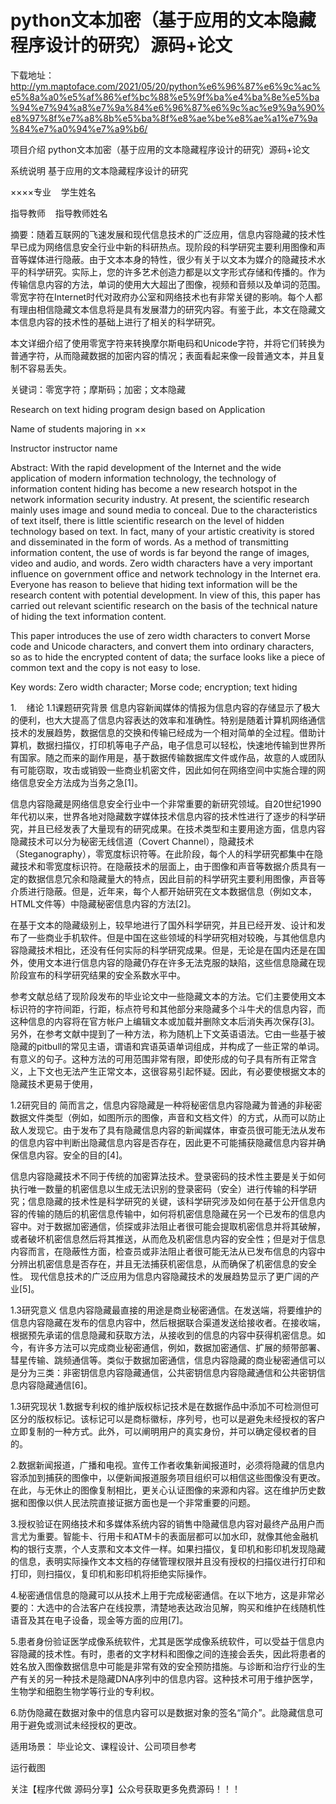 # python文本加密（基于应用的文本隐藏程序设计的研究）源码+论文
下载地址：http://ym.maptoface.com/2021/05/20/python%e6%96%87%e6%9c%ac%e5%8a%a0%e5%af%86%ef%bc%88%e5%9f%ba%e4%ba%8e%e5%ba%94%e7%94%a8%e7%9a%84%e6%96%87%e6%9c%ac%e9%9a%90%e8%97%8f%e7%a8%8b%e5%ba%8f%e8%ae%be%e8%ae%a1%e7%9a%84%e7%a0%94%e7%a9%b6/

项目介绍
python文本加密（基于应用的文本隐藏程序设计的研究）源码+论文

系统说明
基于应用的文本隐藏程序设计的研究

××××专业    学生姓名

指导教师    指导教师姓名

摘要：随着互联网的飞速发展和现代信息技术的广泛应用，信息内容隐藏的技术性早已成为网络信息安全行业中新的科研热点。现阶段的科学研究主要利用图像和声音等媒体进行隐蔽。由于文本本身的特性，很少有关于以文本为媒介的隐藏技术水平的科学研究。实际上，您的许多艺术创造力都是以文字形式存储和传播的。作为传输信息内容的方法，单词的使用大大超出了图像，视频和音频以及单词的范围。零宽字符在Internet时代对政府办公室和网络技术也有非常关键的影响。每个人都有理由相信隐藏文本信息将是具有发展潜力的研究内容。有鉴于此，本文在隐藏文本信息内容的技术性的基础上进行了相关的科学研究。

本文详细介绍了使用零宽字符来转换摩尔斯电码和Unicode字符，并将它们转换为普通字符，从而隐藏数据的加密内容的情况；表面看起来像一段普通文本，并且复制不容易丢失。

关键词：零宽字符；摩斯码；加密；文本隐藏



Research on text hiding program design based on Application

Name of students majoring in ××



Instructor instructor name



Abstract: With the rapid development of the Internet and the wide application of modern information technology, the technology of information content hiding has become a new research hotspot in the network information security industry. At present, the scientific research mainly uses image and sound media to conceal. Due to the characteristics of text itself, there is little scientific research on the level of hidden technology based on text. In fact, many of your artistic creativity is stored and disseminated in the form of words. As a method of transmitting information content, the use of words is far beyond the range of images, video and audio, and words. Zero width characters have a very important influence on government office and network technology in the Internet era. Everyone has reason to believe that hiding text information will be the research content with potential development. In view of this, this paper has carried out relevant scientific research on the basis of the technical nature of hiding the text information content.



This paper introduces the use of zero width characters to convert Morse code and Unicode characters, and convert them into ordinary characters, so as to hide the encrypted content of data; the surface looks like a piece of common text and the copy is not easy to lose.

Key words: Zero width character; Morse code; encryption; text hiding





1.    绪论
1.1课题研究背景
信息内容新闻媒体的情报为信息内容的存储显示了极大的便利，也大大提高了信息内容表达的效率和准确性。特别是随着计算机网络通信技术的发展趋势，数据信息的交换和传输已经成为一个相对简单的全过程。借助计算机，数据扫描仪，打印机等电子产品，电子信息可以轻松，快速地传输到世界所有国家。随之而来的副作用是，基于数据传输数据库文件或作品，故意的人或团队有可能窃取，攻击或销毁一些商业机密文件，因此如何在网络空间中实施合理的网络信息安全方法成为当务之急[1]。

信息内容隐藏是网络信息安全行业中一个非常重要的新研究领域。自20世纪1990年代初以来，世界各地对隐藏数字媒体技术信息内容的技术性进行了逐步的科学研究，并且已经发表了大量现有的研究成果。在技​​术类型和主要用途方面，信息内容隐藏技术可以分为秘密无线信道（Covert Channel），隐藏技术（Steganography），零宽度标识符等。在此阶段，每个人的科学研究都集中在隐藏技术和零宽度标识符。在隐蔽技术的层面上，由于图像和声音等数据介质具有一定的数据信息冗余和隐藏量大的特点，因此目前的科学研究主要利用图像，声音等介质进行隐蔽。但是，近年来，每个人都开始研究在文本数据信息（例如文本，HTML文件等）中隐藏秘密信息内容的方法[2]。

在基于文本的隐藏级别上，较早地进行了国外科学研究，并且已经开发、设计和发布了一些商业手机软件。但是中国在这些领域的科学研究相对较晚，与其他信息内容隐藏技术相比，还没有任何实际的科学研究成果。但是，无论是在国内还是在国外，使用文本进行信息内容的隐藏仍存在许多无法克服的缺陷，这些信息隐藏在现阶段宣布的科学研究结果的安全系数水平中。

参考文献总结了现阶段发布的毕业论文中一些隐藏文本的方法。它们主要使用文本标识符的字符间距，行距，标点符号和其他部分来隐藏多个斗牛犬的信息内容，而这种信息的内容将在官方帐户上编辑文本或加载并删除文本后消失再次保存[3]。另外，在参考文献中提到了一种方法，称为随机上下文英语语法。它由一些基于被隐藏的pitbull的常见主语，谓语和宾语英语单词组成，并构成了一些正常的单词。有意义的句子。这种方法的可用范围非常有限，即使形成的句子具有所有正常含义，上下文也无法产生正常文本，这很容易引起怀疑。因此，有必要使根据文本的隐藏技术更易于使用，

1.2研究目的
简而言之，信息内容隐藏是一种将秘​​密信息内容隐藏为普通的非秘密数据文件类型（例如，如图所示的图像，声音和文档文件）的方式，从而可以防止敌人发现它。由于发布了具有隐藏信息内容的新闻媒体，审查员很可能无法从发布的信息内容中判断出隐藏信息内容是否存在，因此更不可能捕获隐藏信息内容并确保信息内容。安全的目的[4]。

信息内容隐藏技术不同于传统的加密算法技术。登录密码的技术性主要是关于如何执行唯一数量的机密信息以生成无法识别的登录密码（安全）进行传输的科学研究；信息隐藏的技术性是科学研究的关键，该科学研究涉及如何在基于公开信息内容的传输的随后的机密信息传输中，如何将机密信息隐藏在另一个已发布的信息内容中。对于数据加密通信，侦探或非法阻止者很可能会提取机密信息并将其破解，或者破坏机密信息然后将其推送，从而危及机密信息内容的安全性；但是对于信息内容而言，在隐蔽性方面，检查员或非法阻止者很可能无法从已发布信息的内容中分辨出机密信息是否存在，并且无法捕获机密信息，从而确保了机密信息的安全性。 现代信息技术的广泛应用为信息内容隐藏技术的发展趋势显示了更广阔的产业[5]。

1.3研究意义
信息内容隐藏最直接的用途是商业秘密通信。在发送端，将要维护的信息内容隐藏在发布的信息内容中，然后根据联合渠道发送给接收者。在接收端，根据预先承诺的信息隐藏和获取方法，从接收到的信息的内容中获得机密信息。如今，有许多方法可以完成商业秘密通信，例如，数据加密通信、扩展的频带部署、彗星传输、跳频通信等。类似于数据加密通信，信息内容隐藏的商业秘密通信可以是分为三类：非密钥信息内容隐藏通信，公共密钥信息内容隐藏通信和公共密钥信息内容隐藏通信[6]。

1.3研究现状
1.数据专利权的维护版权标记技术是在数据作品中添加不可检测但可区分的版权标记。该标记可以是商标徽标，序列号，也可以是避免未经授权的客户立即复制的一种方式。此外，可以阐明用户的真实身份，并可以确定侵权者的目的。

2.数据新闻报道，广播和电视。宣传工作者收集新闻报道时，必须将隐藏的信息内容添加到捕获的图像中，以便新闻报道服务项目组织可以相信这些图像没有更改。在此，与无休止的图像复制相比，更关心认证图像的来源和内容。这在维护历史数据和图像以供人民法院直接证据方面也是一个非常重要的问题。

3.授权验证在网络技术和多媒体系统内容的销售中隐藏信息内容对最终产品用户而言尤为重要。智能卡、行用卡和ATM卡的表面层都可以加水印，就像其他金融机构的银行支票，个人支票和文本文件一样。如果扫描仪，复印机和影印机发现隐藏的信息，表明实际操作文本文档的存储管理权限并且没有授权的扫描仪进行打印和打印，则扫描仪，复印机和影印机将拒绝实际操作。

4.秘密通信信息的隐藏可以从技术上用于完成秘密通信。在以下地方，这是非常必要的：大选中的合法客户在线投票，清楚地表达政治见解，购买和维护在线随机性语音及其在电子设备，现金等方面的应用[7]。

5.患者身份验证医学成像系统软件，尤其是医学成像系统软件，可以受益于信息内容隐藏的技术性。有时，患者的文字材料和图像之间的连接会丢失，因此将患者的姓名放入图像数据信息中可能是非常有效的安全预防措施。与诊断和治疗行业的生产有关的另一种技术是隐藏DNA序列中的信息内容。这种技术可用于维护医学，生物学和细胞生物学等行业的专利权。

6.防伪隐藏在数据对象中的信息内容可以是数据对象的签名“简介”。此隐藏信息可用于避免或测试未经授权的更改。

适用场景：
毕业论文、课程设计、公司项目参考

运行截图
     

关注【程序代做 源码分享】公众号获取更多免费源码！！！
